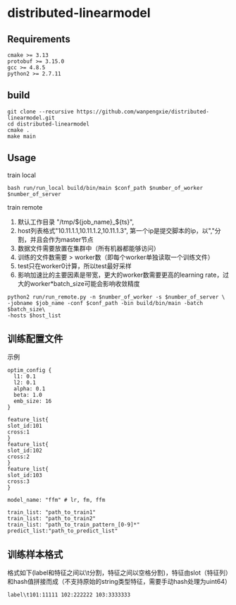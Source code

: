 # distributed-linearmodel

## Requirements
```text
cmake >= 3.13  
protobuf >= 3.15.0  
gcc >= 4.8.5  
python2 >= 2.7.11
```
## build
```shell
git clone --recursive https://github.com/wanpengxie/distributed-linearmodel.git
cd distributed-linearmodel
cmake .
make main
```

## Usage
train local
```shell
bash run/run_local build/bin/main $conf_path $number_of_worker $number_of_server
```

train remote 
1. 默认工作目录 "/tmp/${job_name}_${ts}",
2. host列表格式"10.11.1.1,10.11.1.2,10.11.1.3", 第一个ip是提交脚本的ip，以","分割，并且会作为master节点
3. 数据文件需要放置在集群中（所有机器都能够访问）
4. 训练的文件数需要 > worker数（即每个worker单独读取一个训练文件）
5. test只在worker0计算，所以test最好采样
6. 影响加速比的主要因素是带宽，更大的worker数需要更高的learning rate，过大的worker*batch_size可能会影响收敛精度
```shell
python2 run/run_remote.py -n $number_of_worker -s $number_of_server \
-jobname $job_name -conf $conf_path -bin build/bin/main -batch $batch_size\
-hosts $host_list
```

## 训练配置文件
示例
```prototext
optim_config {
  l1: 0.1
  l2: 0.1
  alpha: 0.1
  beta: 1.0
  emb_size: 16
}

feature_list{
slot_id:101
cross:1
}
feature_list{
slot_id:102
cross:2
}
feature_list{
slot_id:103
cross:3
}

model_name: "ffm" # lr, fm, ffm

train_list: "path_to_train1"
train_list: "path_to_train2"
train_list: "path_to_train_pattern_[0-9]*"
predict_list:"path_to_predict_list"
```

## 训练样本格式
格式如下(label和特征之间以\t分割，特征之间以空格分割)，特征由slot（特征列）和hash值拼接而成（不支持原始的string类型特征，需要手动hash处理为uint64） 
```text
label\t101:11111 102:222222 103:3333333
```

